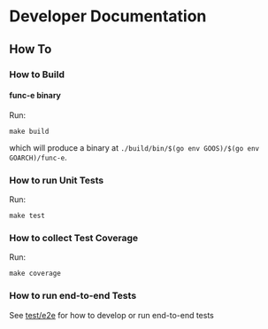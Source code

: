 # Developer Documentation

## How To

### How to Build

#### func-e binary

Run:
```shell
make build
```
which will produce a binary at `./build/bin/$(go env GOOS)/$(go env GOARCH)/func-e`.

### How to run Unit Tests

Run:
```shell
make test
```

### How to collect Test Coverage

Run:
```shell
make coverage
```

### How to run end-to-end Tests

See [test/e2e](e2e) for how to develop or run end-to-end tests

